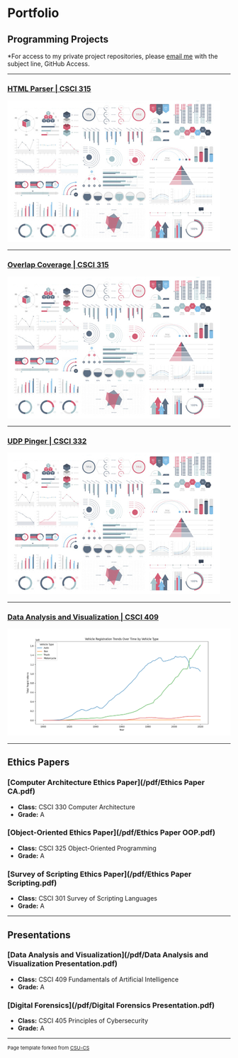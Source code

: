 Portfolio
=========

Programming Projects
--------------------

*For access to my private project repositories, please [email me](mailto:weddingzack@gmail.com?subject=GitHub%20Access) with the subject line, GitHub Access.

---
### [HTML Parser | CSCI 315](project1)

![Project 1 Thumbnail Name](images/dummy_thumbnail.jpg)

---
### [Overlap Coverage | CSCI 315](project2)

![Project 2 Thumbnail Name](images/dummy_thumbnail.jpg)

---
### [UDP Pinger | CSCI 332](project3)

![Project 3 Thumbnail Name](images/dummy_thumbnail.jpg)

---
### [Data Analysis and Visualization | CSCI 409](project4)

![Project 4 Thumbnail Name](images/VehicleTrends.png)

---

Ethics Papers
-------------

### [Computer Architecture Ethics Paper](/pdf/Ethics Paper CA.pdf)

-   **Class:** CSCI 330 Computer Architecture
-   **Grade:** A

### [Object-Oriented Ethics Paper](/pdf/Ethics Paper OOP.pdf)

-   **Class:** CSCI 325 Object-Oriented Programming
-   **Grade:** A

### [Survey of Scripting Ethics Paper](/pdf/Ethics Paper Scripting.pdf)

-   **Class:** CSCI 301 Survey of Scripting Languages
-   **Grade:** A

---

Presentations
-------------

### [Data Analysis and Visualization](/pdf/Data Analysis and Visualization Presentation.pdf)

- **Class:** CSCI 409 Fundamentals of Artificial Intelligence
- **Grade:** A


### [Digital Forensics](/pdf/Digital Forensics Presentation.pdf)

- **Class:** CSCI 405 Principles of Cybersecurity
- **Grade:** A

---

<p style="font-size:11px">Page template forked from <a href="https://github.com/csu-cs/csci-portfolio">CSU-CS</a></p>
<!-- Remove above link if you don't want to attributive -->

